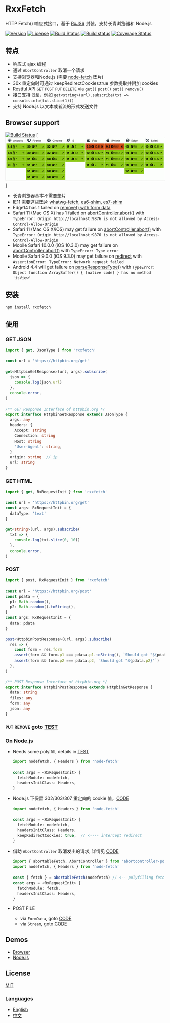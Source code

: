 # RxxFetch

HTTP Fetch() 响应式接口，基于 [RxJS6](https://github.com/reactivex/rxjs) 封装，支持长青浏览器和 Node.js

[![Version](https://img.shields.io/npm/v/rxxfetch.svg)](https://www.npmjs.com/package/rxxfetch)
[![License](https://img.shields.io/badge/license-MIT-blue.svg)](https://opensource.org/licenses/MIT)
[![Build Status](https://travis-ci.org/waitingsong/rxxfetch.svg?branch=master)](https://travis-ci.org/waitingsong/rxxfetch)
[![Build status](https://ci.appveyor.com/api/projects/status/gsxo6hg06av6gw02/branch/master?svg=true)](https://ci.appveyor.com/project/waitingsong/rxxfetch/branch/master)
[![Coverage Status](https://coveralls.io/repos/github/waitingsong/rxxfetch/badge.svg?branch=master)](https://coveralls.io/github/waitingsong/rxxfetch?branch=master)

## 特点

- 响应式 ajax 编程
- 通过 `AbortController` 取消一个请求
- 支持浏览器和Node.js (需要 [node-fetch](https://www.npmjs.com/package/node-fetch) 垫片)
- 30x 重定向时可通过 keepRedirectCookies:true 参数提取并附加 cookies
- Restful API `GET` `POST` `PUT` `DELETE` via `get()` `post()` `put()` `remove()`
- 接口支持 `泛型`，例如 `get<string>(url).subscribe(txt => console.info(txt.slice(1)))`
- 支持 Node.js 以文本或者流的形式发送文件

## Browser support

[![Build Status](https://saucelabs.com/browser-matrix/waitingsong.svg)](https://saucelabs.com/u/waitingsong)
[![Build Status](./assets/sauce.png)]

- 长青浏览器基本不需要垫片
- IE11 需要这些垫片 [whatwg-fetch](https://github.com/github/fetch/), [es6-shim](https://github.com/paulmillr/es6-shim/), [es7-shim](http://github.com/es-shims/es7-shim/)
- Edge14 has 1 failed on [remove() with form data](https://github.com/waitingsong/rxxfetch/blob/master/test_browser/20_remove.test.ts#L106)
- Safari 11 (Mac OS X) has 1 failed on [abortController.abort()](https://github.com/waitingsong/rxxfetch/blob/master/test_browser/30_request.test.ts#L48) with `TypeError: Origin http://localhost:9876 is not allowed by Access-Control-Allow-Origin`
- Safari 11 (Mac OS X/iOS) may get failure on [abortController.abort()](https://github.com/waitingsong/rxxfetch/blob/master/test_browser/30_request.test.ts#L46)
 with `TypeError: Origin http://localhost:9876 is not allowed by Access-Control-Allow-Origin`
- Mobile Safari 10.0.0 (iOS 10.3.0) may get failure on [abortController.abort()](https://github.com/waitingsong/rxxfetch/blob/master/test_browser/30_request.test.ts#L46)
  with `TypeError: Type error`
- Mobile Safari 9.0.0 (iOS 9.3.0) may get failure on [redirect](https://github.com/waitingsong/rxxfetch/blob/master/test_browser/30_redirect.test.ts) 
 with `AssertionError: TypeError: Network request failed`
- Android 4.4 will get failure on [parseResponseType()](https://github.com/waitingsong/rxxfetch/blob/master/test_browser/30_response.test.ts#L160) 
 with `TypeError: Object function ArrayBuffer() { [native code] } has no method 'isView'`

## 安装

```bash
npm install rxxfetch
```

## 使用

### GET JSON

```ts
import { get, JsonType } from 'rxxfetch'

const url = 'https://httpbin.org/get'

get<HttpbinGetResponse>(url, args).subscribe(
  json => {
    console.log(json.url)
  },
  console.error,
)

/** GET Response Interface of httpbin.org */
export interface HttpbinGetResponse extends JsonType {
  args: any
  headers: {
    Accept: string
    Connection: string
    Host: string
    'User-Agent': string,
  }
  origin: string  // ip
  url: string
}
```

### GET HTML

```ts
import { get, RxRequestInit } from 'rxxfetch'

const url = 'https://httpbin.org/get'
const args: RxRequestInit = {
  dataType: 'text'
}

get<string>(url, args).subscribe(
  txt => {
    console.log(txt.slice(0, 10))
  },
  console.error,
)
```

### POST

```ts
import { post, RxRequestInit } from 'rxxfetch'

const url = 'https://httpbin.org/post'
const pdata = {
  p1: Math.random(),
  p2: Math.random().toString(),
}
const args: RxRequestInit = {
  data: pdata
}

post<HttpbinPostResponse>(url, args).subscribe(
  res => {
    const form = res.form
    assert(form && form.p1 === pdata.p1.toString(), `Should got "${pdata.p1}"`)
    assert(form && form.p2 === pdata.p2, `Should got "${pdata.p2}"`)
  },
)

/** POST Response Interface of httpbin.org */
export interface HttpbinPostResponse extends HttpbinGetResponse {
  data: string
  files: any
  form: any
  json: any
}
```

### `PUT` `REMOVE` goto [TEST](https://github.com/waitingsong/rxxfetch/tree/master/test_browser)

### On Node.js

- Needs some polylfill, details in [TEST](https://github.com/waitingsong/rxxfetch/blob/master/test/20_post.test.ts#L22)

  ```ts
  import nodefetch, { Headers } from 'node-fetch'

  const args = <RxRequestInit> {
    fetchModule: nodefetch,
    headersInitClass: Headers,
  }
  ```

- Node.js 下保留 302/303/307 重定向的 cookie 值，[CODE](https://github.com/waitingsong/rxxfetch/blob/master/test/30_cookie.test.ts)

  ```ts
  import nodefetch, { Headers } from 'node-fetch'

  const args = <RxRequestInit> {
    fetchModule: nodefetch,
    headersInitClass: Headers,
    keepRedirectCookies: true,  // <---- intercept redirect
  }
  ```

- 借助 `AbortController` 取消发出的请求, 详情见 [CODE](https://github.com/waitingsong/rxxfetch/blob/master/test/30_request.test.ts#L20)

  ```ts
  import { abortableFetch, AbortController } from 'abortcontroller-polyfill/dist/cjs-ponyfill.js'
  import nodefetch, { Headers } from 'node-fetch'

  const { fetch } = abortableFetch(nodefetch) // <-- polyfilling fetch
  const args = <RxRequestInit> {
    fetchModule: fetch,
    headersInitClass: Headers,
  }
  ```

- POST FILE
  - via `FormData`, goto [CODE](https://github.com/waitingsong/rxxfetch/blob/master/test/20_post.test.ts#L123)
  - via `Stream`, goto [CODE](https://github.com/waitingsong/rxxfetch/blob/master/test/20_post.test.ts#L158)

## Demos

- [Browser](https://github.com/waitingsong/rxxfetch/blob/master/test_browser/)
- [Node.js](https://github.com/waitingsong/rxxfetch/blob/master/test/)

## License

[MIT](LICENSE)

### Languages

- [English](README.md)
- [中文](README.zh-CN.md)
